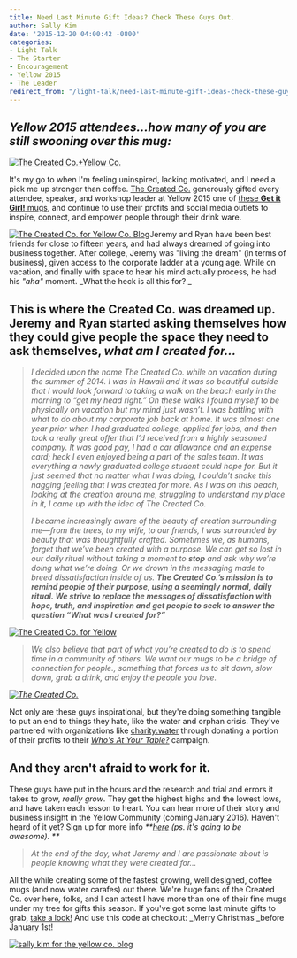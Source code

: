 ```yaml
---
title: Need Last Minute Gift Ideas? Check These Guys Out.
author: Sally Kim
date: '2015-12-20 04:00:42 -0800'
categories:
- Light Talk
- The Starter
- Encouragement
- Yellow 2015
- The Leader
redirect_from: "/light-talk/need-last-minute-gift-ideas-check-these-guys-out/"
---
```


## _Yellow 2015 attendees...how many of you are still swooning over this mug:_

[![The Created Co.+Yellow Co. ](http://yellowconference.com/wp-content/uploads/2015/12/Created-Co.-Yellow1-683x1024.jpg)](http://yellowconference.com/wp-content/uploads/2015/12/Created-Co.-Yellow1.jpg)

It's my go to when I'm feeling uninspired, lacking motivated, and I need a pick me up stronger than coffee. [The Created Co.](http://thecreated.co/) generously gifted every attendee, speaker, and workshop leader at Yellow 2015 one of [these **Get it Girl!** mugs](http://thecreated.co/collections/all/products/get-it-girl-mug), and continue to use their profits and social media outlets to inspire, connect, and empower people through their drink ware.

[![The Created Co. for Yellow Co. Blog](http://yellowconference.com/wp-content/uploads/2015/12/Created-Co.-Yellow-4.jpg)](http://yellowconference.com/wp-content/uploads/2015/12/Created-Co.-Yellow-4.jpg)Jeremy and Ryan have been best friends for close to fifteen years, and had always dreamed of going into business together. After college, Jeremy was "living the dream" (in terms of business), given access to the corporate ladder at a young age. While on vacation, and finally with space to hear his mind actually process, he had his _"aha"_ moment. _What the heck is all this for? _

## This is where the Created Co. was dreamed up. Jeremy and Ryan started asking themselves how they could give people the space they need to ask themselves, _what am I created for..._

> _I decided upon the name The Created Co. while on vacation during the summer of 2014\. I was in Hawaii and it was so beautiful outside that I would look forward to taking a walk on the beach early in the morning to “get my head right.” On these walks I found myself to be physically on vacation but my mind just wasn’t. I was battling with what to do about my corporate job back at home. It was almost one year prior when I had graduated college, applied for jobs, and then took a really great offer that I’d received from a highly seasoned company. It was good pay, I had a car allowance and an expense card; heck I even enjoyed being a part of the sales team. It was everything a newly graduated college student could hope for. But it just seemed that no matter what I was doing, I couldn’t shake this nagging feeling that I was created for more. As I was on this beach, looking at the creation around me, struggling to understand my place in it, I came up with the idea of The Created Co._
>
> _I became increasingly aware of the beauty of creation surrounding me—from the trees, to my wife, to our friends, I was surrounded by beauty that was thoughtfully crafted. Sometimes we, as humans, forget that we’ve been created with a purpose. We can get so lost in our daily ritual without taking a moment to **stop** and ask why we’re doing what we’re doing. Or we drown in the messaging made to breed dissatisfaction inside of us. **The Created Co.’s mission is to remind people of their purpose, using a seemingly normal, daily ritual. We strive to replace the messages of dissatisfaction with hope, truth, and inspiration and get people to seek to answer the question “What was I created for?”**_

[![The Created Co. for Yellow](http://yellowconference.com/wp-content/uploads/2015/12/Created-Co.-Yellow2.jpg)](http://yellowconference.com/wp-content/uploads/2015/12/Created-Co.-Yellow2.jpg)

> _We also believe that part of what you’re created to do is to spend time in a community of others. We want our mugs to be a bridge of connection for people., something that forces us to sit down, slow down, grab a drink, and enjoy the people you love._

_[![The Created Co.](http://yellowconference.com/wp-content/uploads/2015/12/IMG_5354.jpg)](http://yellowconference.com/wp-content/uploads/2015/12/IMG_5354.jpg)_

Not only are these guys inspirational, but they're doing something tangible to put an end to things they hate, like the water and orphan crisis. They've partnered with organizations like [charity:water](http://thecreated.co/collections/all/products/charity-water-bottle) through donating a portion of their profits to their _[Who's At Your Table?](http://blog.thecreated.co/social-good/gathering-with-purpose-how-we-took-part-in-charitywaters-whos-at-your-table/)_ campaign.

## And they aren't afraid to work for it.

These guys have put in the hours and the research and trial and errors it takes to grow, _really grow_. They get the highest highs and the lowest lows, and have taken each lesson to heart. You can hear more of their story and business insight in the Yellow Community (coming January 2016). Haven't heard of it yet? Sign up for more info _**[here](http://yellowconference.us3.list-manage.com/subscribe?u=3f8e45f74e0653e404965e2ef&id=e811fb1a74) (ps. it's going to be awesome). **_

> _At the end of the day, what Jeremy and I are passionate about is people knowing what they were created for..._

All the while creating some of the fastest growing, well designed, coffee mugs (and now water carafes) out there. We're huge fans of the Created Co. over here, folks, and I can attest I have more than one of their fine mugs under my tree for gifts this season. If you've got some last minute gifts to grab, [take a look!](http://thecreated.co/) And use this code at checkout: _Merry Christmas _before January 1st!

[![sally kim for the yellow co. blog](http://yellowconference.com/wp-content/uploads/2015/12/sallykim.jpg)](http://lettersfromamister.tumblr.com/)
